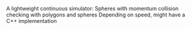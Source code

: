 A lightweight continuous simulator:
  Spheres with momentum
  collision checking with polygons and spheres
Depending on speed, might have a C++ implementation
